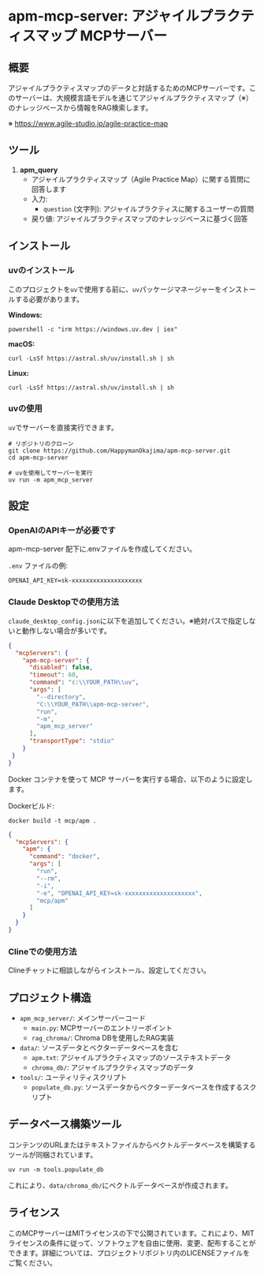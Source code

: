 # apm-mcp-server: アジャイルプラクティスマップ MCPサーバー

## 概要

アジャイルプラクティスマップのデータと対話するためのMCPサーバーです。このサーバーは、大規模言語モデルを通じてアジャイルプラクティスマップ（※）のナレッジベースから情報をRAG検索します。

※ https://www.agile-studio.jp/agile-practice-map

## ツール

1. **apm_query**
   - アジャイルプラクティスマップ（Agile Practice Map）に関する質問に回答します
   - 入力:
     - `question` (文字列): アジャイルプラクティスに関するユーザーの質問
   - 戻り値: アジャイルプラクティスマップのナレッジベースに基づく回答

## インストール

### uvのインストール

このプロジェクトを`uv`で使用する前に、`uv`パッケージマネージャーをインストールする必要があります。

**Windows:**
```
powershell -c "irm https://windows.uv.dev | iex"
```

**macOS:**
```
curl -LsSf https://astral.sh/uv/install.sh | sh
```

**Linux:**
```
curl -LsSf https://astral.sh/uv/install.sh | sh
```

### uvの使用

`uv`でサーバーを直接実行できます。

```
# リポジトリのクローン
git clone https://github.com/HappymanOkajima/apm-mcp-server.git
cd apm-mcp-server

# uvを使用してサーバーを実行
uv run -m apm_mcp_server
```

## 設定

### OpenAIのAPIキーが必要です

apm-mcp-server 配下に.envファイルを作成してください。

`.env` ファイルの例:
```
OPENAI_API_KEY=sk-xxxxxxxxxxxxxxxxxxxx
```

### Claude Desktopでの使用方法

`claude_desktop_config.json`に以下を追加してください。※絶対パスで指定しないと動作しない場合が多いです。

```json
{
  "mcpServers": {
    "apm-mcp-server": {
      "disabled": false,
      "timeout": 60,
      "command": "c:\\YOUR_PATH\\uv",
      "args": [
        "--directory",
        "C:\\YOUR_PATH\\apm-mcp-server",
        "run",
        "-m",
        "apm_mcp_server"
      ],
      "transportType": "stdio"
    }
 }
}
```

Docker コンテナを使って MCP サーバーを実行する場合、以下のように設定します。

Dockerビルド:
```
docker build -t mcp/apm .
```

```json
{
  "mcpServers": {
    "apm": {
      "command": "docker",
      "args": [
        "run",
        "--rm",
        "-i",
        "-e", "OPENAI_API_KEY=sk-xxxxxxxxxxxxxxxxxxxx",
        "mcp/apm"
      ]
    }
  }
}
```

### Clineでの使用方法

Clineチャットに相談しながらインストール、設定してください。

## プロジェクト構造

- `apm_mcp_server/`: メインサーバーコード
  - `main.py`: MCPサーバーのエントリーポイント
  - `rag_chroma/`: Chroma DBを使用したRAG実装
- `data/`: ソースデータとベクターデータベースを含む
  - `apm.txt`: アジャイルプラクティスマップのソーステキストデータ
  - `chroma_db/`: アジャイルプラクティスマップのデータ
- `tools/`: ユーティリティスクリプト
  - `populate_db.py`: ソースデータからベクターデータベースを作成するスクリプト

## データベース構築ツール

コンテンツのURLまたはテキストファイルからベクトルデータベースを構築するツールが同梱されています。

```
uv run -m tools.populate_db
```

これにより、`data/chroma_db/`にベクトルデータベースが作成されます。


## ライセンス

このMCPサーバーはMITライセンスの下で公開されています。これにより、MITライセンスの条件に従って、ソフトウェアを自由に使用、変更、配布することができます。詳細については、プロジェクトリポジトリ内のLICENSEファイルをご覧ください。